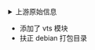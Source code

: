 <details>
<summary>上游原始信息</summary>
Introduction [![Build Status](https://github.com/alibaba/tengine/actions/workflows/ci.yml/badge.svg)](https://github.com/alibaba/tengine/actions/workflows/ci.yml)
============

Tengine is a web server originated by [Taobao](http://en.wikipedia.org/wiki/Taobao), the largest e-commerce website in Asia. It is based on the [Nginx](http://nginx.org) HTTP server and has many advanced features. Tengine has proven to be very stable and efficient on some of the top 100 websites in the world, including [taobao.com](http://www.taobao.com) and [tmall.com](http://www.tmall.com).

Tengine has been an open source project since December 2011. It is being actively developed by the Tengine team, whose core members are from Taobao, Sogou and other Internet companies. Tengine is a community effort and everyone is encouraged to [get involved](https://github.com/alibaba/tengine).

Features
========

* All features of nginx-1.22.1 are inherited, i.e., it is 100% compatible with nginx.
* Support the CONNECT HTTP method for forward proxy.
* Support asynchronous OpenSSL, using hardware such as QAT for HTTPS acceleration.
* Enhanced operations monitoring, such as asynchronous log & rollback, DNS caching, memory usage, etc.
* Support server_name in Stream module.
* More load balancing methods, e.g., consistent hashing, and session persistence.
* Input body filter support. It's quite handy to write Web Application Firewalls using this mechanism.
* Dynamic scripting language (Lua) support, which is very efficient and makes it easy to extend core functionalities.
* Limits retries for upstream servers (proxy, memcached, fastcgi, scgi, uwsgi).
* Includes a mechanism to support standalone processes.
* Protects the server in case system load or memory use goes too high.
* Multiple CSS or JavaScript requests can be combined into one request to reduce download time.
* Removes unnecessary white spaces and comments to reduce the size of a page.
* Proactive health checks of upstream servers can be performed.
* The number of worker processes and CPU affinities can be set automatically.
* The limit_req module is enhanced with whitelist support and more conditions are allowed in a single location.
* Enhanced diagnostic information makes it easier to troubleshoot errors.
* More user-friendly command lines, e.g., showing all compiled-in modules and supported directives.
* Expiration times can be specified for certain MIME types.
* ...

Installation
============

Tengine can be downloaded at [http://tengine.taobao.org/download/tengine.tar.gz](http://tengine.taobao.org/download/tengine.tar.gz). You can also checkout the latest source code from GitHub at [https://github.com/alibaba/tengine](https://github.com/alibaba/tengine)

To install Tengine, just follow these three steps:

    $ ./configure
    $ make
    # make install

By default, it will be installed to _/usr/local/nginx_. You can use the __'--prefix'__ option to specify the root directory.
If you want to know all the _'configure'_ options, you should run __'./configure --help'__ for help.

Documentation
=============

The homepage of Tengine is at [http://tengine.taobao.org/](http://tengine.taobao.org/)
You can access [http://tengine.taobao.org/documentation.html](http://tengine.taobao.org/documentation.html) for more information.

Contact
=============

[https://github.com/alibaba/tengine/issues](https://github.com/alibaba/tengine/issues)

Dingtalk user group: 23394285
</details>

- 添加了 vts 模块
- 扶正 debian 打包目录

